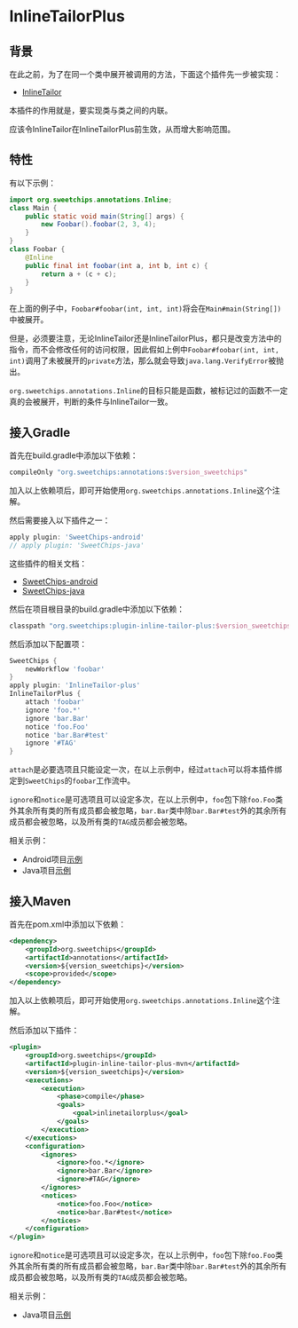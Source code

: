# InlineTailorPlus

## 背景

在此之前，为了在同一个类中展开被调用的方法，下面这个插件先一步被实现：

- [InlineTailor](../plugin-inline-tailor/README.md)

本插件的作用就是，要实现类与类之间的内联。

应该令InlineTailor在InlineTailorPlus前生效，从而增大影响范围。

## 特性

有以下示例：

``` java
import org.sweetchips.annotations.Inline;
class Main {
    public static void main(String[] args) {
        new Foobar().foobar(2, 3, 4);
    }
}
class Foobar {
    @Inline
    public final int foobar(int a, int b, int c) {
        return a + (c + c);
    }
}
```

在上面的例子中，`Foobar#foobar(int, int, int)`将会在`Main#main(String[])`中被展开。

但是，必须要注意，无论InlineTailor还是InlineTailorPlus，都只是改变方法中的指令，而不会修改任何的访问权限，因此假如上例中`Foobar#foobar(int, int, int)`调用了未被展开的`private`方法，那么就会导致`java.lang.VerifyError`被抛出。

`org.sweetchips.annotations.Inline`的目标只能是函数，被标记过的函数不一定真的会被展开，判断的条件与InlineTailor一致。

## 接入Gradle

首先在build.gradle中添加以下依赖：

``` groovy
compileOnly "org.sweetchips:annotations:$version_sweetchips"
```

加入以上依赖项后，即可开始使用`org.sweetchips.annotations.Inline`这个注解。

然后需要接入以下插件之一：

``` groovy
apply plugin: 'SweetChips-android'
// apply plugin: 'SweetChips-java'
```

这些插件的相关文档：

- [SweetChips-android](../gradle-android/README.md)
- [SweetChips-java](../gradle-java/README.md)

然后在项目根目录的build.gradle中添加以下依赖：

``` groovy
classpath "org.sweetchips:plugin-inline-tailor-plus:$version_sweetchips"
```

然后添加以下配置项：

``` groovy
SweetChips {
    newWorkflow 'foobar'
}
apply plugin: 'InlineTailor-plus'
InlineTailorPlus {
    attach 'foobar'
    ignore 'foo.*'
    ignore 'bar.Bar'
    notice 'foo.Foo'
    notice 'bar.Bar#test'
    ignore '#TAG'
}
```

`attach`是必要选项且只能设定一次，在以上示例中，经过`attach`可以将本插件绑定到`SweetChips`的`foobar`工作流中。

`ignore`和`notice`是可选项且可以设定多次，在以上示例中，`foo`包下除`foo.Foo`类外其余所有类的所有成员都会被忽略，`bar.Bar`类中除`bar.Bar#test`外的其余所有成员都会被忽略，以及所有类的`TAG`成员都会被忽略。

相关示例：

- Android项目[示例](../demo-app/config/plugin.gradle)
- Java项目[示例](../demo-main/config/plugin.gradle)

## 接入Maven

首先在pom.xml中添加以下依赖：

``` xml
<dependency>
    <groupId>org.sweetchips</groupId>
    <artifactId>annotations</artifactId>
    <version>${version_sweetchips}</version>
    <scope>provided</scope>
</dependency>
```

加入以上依赖项后，即可开始使用`org.sweetchips.annotations.Inline`这个注解。

然后添加以下插件：

``` xml
<plugin>
    <groupId>org.sweetchips</groupId>
    <artifactId>plugin-inline-tailor-plus-mvn</artifactId>
    <version>${version_sweetchips}</version>
    <executions>
        <execution>
            <phase>compile</phase>
            <goals>
                <goal>inlinetailorplus</goal>
            </goals>
        </execution>
    </executions>
    <configuration>
        <ignores>
            <ignore>foo.*</ignore>
            <ignore>bar.Bar</ignore>
            <ignore>#TAG</ignore>
        </ignores>
        <notices>
            <notice>foo.Foo</notice>
            <notice>bar.Bar#test</notice>
        </notices>
    </configuration>
</plugin>
```

`ignore`和`notice`是可选项且可以设定多次，在以上示例中，`foo`包下除`foo.Foo`类外其余所有类的所有成员都会被忽略，`bar.Bar`类中除`bar.Bar#test`外的其余所有成员都会被忽略，以及所有类的`TAG`成员都会被忽略。

相关示例：

- Java项目[示例](../demo-main/pom.xml)
